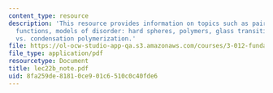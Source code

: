 ```yaml
---
content_type: resource
description: 'This resource provides information on topics such as pair correlation
  functions, models of disorder: hard spheres, polymers, glass transition, and addition
  vs. condensation polymerization.'
file: https://ol-ocw-studio-app-qa.s3.amazonaws.com/courses/3-012-fundamentals-of-materials-science-fall-2005/8fa259de81810ce901c6510c0c40fde6_lec22b_note.pdf
file_type: application/pdf
resourcetype: Document
title: lec22b_note.pdf
uid: 8fa259de-8181-0ce9-01c6-510c0c40fde6
---
```

